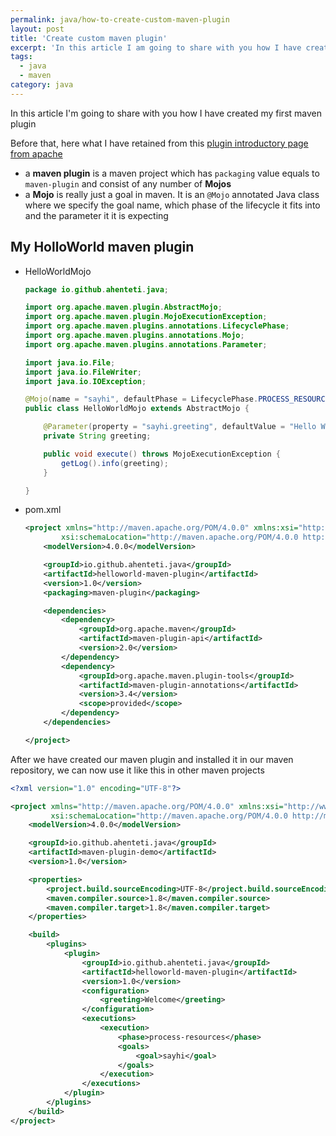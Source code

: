 ```yaml
---
permalink: java/how-to-create-custom-maven-plugin
layout: post
title: 'Create custom maven plugin'
excerpt: 'In this article I am going to share with you how I have created my first maven plugin'
tags:
  - java
  - maven
category: java
---
```


In this article I'm going to share with you how I have created my first maven plugin

Before that, here what I have retained from this [plugin introductory page from apache](<https://maven.apache.org/guides/introduction/introduction-to-plugins.html#:~:text=Plugins%20are%20the%20central%20feature,Project%20Object%20Model%20(POM).>)

- a **maven plugin** is a maven project which has `packaging` value equals to `maven-plugin` and consist of any number of **Mojos**
- a **Mojo** is really just a goal in maven. It is an `@Mojo` annotated Java class where we specify the goal name, which phase of the lifecycle it fits into and the parameter it it is expecting

## My HolloWorld maven plugin

<p class="code-tabs"></p>

- HelloWorldMojo

  ```java
  package io.github.ahenteti.java;

  import org.apache.maven.plugin.AbstractMojo;
  import org.apache.maven.plugin.MojoExecutionException;
  import org.apache.maven.plugins.annotations.LifecyclePhase;
  import org.apache.maven.plugins.annotations.Mojo;
  import org.apache.maven.plugins.annotations.Parameter;

  import java.io.File;
  import java.io.FileWriter;
  import java.io.IOException;

  @Mojo(name = "sayhi", defaultPhase = LifecyclePhase.PROCESS_RESOURCES)
  public class HelloWorldMojo extends AbstractMojo {

      @Parameter(property = "sayhi.greeting", defaultValue = "Hello World!")
      private String greeting;

      public void execute() throws MojoExecutionException {
          getLog().info(greeting);
      }

  }
  ```

- pom.xml

  ```xml
  <project xmlns="http://maven.apache.org/POM/4.0.0" xmlns:xsi="http://www.w3.org/2001/XMLSchema-instance"
          xsi:schemaLocation="http://maven.apache.org/POM/4.0.0 http://maven.apache.org/maven-v4_0_0.xsd">
      <modelVersion>4.0.0</modelVersion>

      <groupId>io.github.ahenteti.java</groupId>
      <artifactId>helloworld-maven-plugin</artifactId>
      <version>1.0</version>
      <packaging>maven-plugin</packaging>

      <dependencies>
          <dependency>
              <groupId>org.apache.maven</groupId>
              <artifactId>maven-plugin-api</artifactId>
              <version>2.0</version>
          </dependency>
          <dependency>
              <groupId>org.apache.maven.plugin-tools</groupId>
              <artifactId>maven-plugin-annotations</artifactId>
              <version>3.4</version>
              <scope>provided</scope>
          </dependency>
      </dependencies>

  </project>
  ```

After we have created our maven plugin and installed it in our maven repository, we can now use it like this in other maven projects

```xml
<?xml version="1.0" encoding="UTF-8"?>

<project xmlns="http://maven.apache.org/POM/4.0.0" xmlns:xsi="http://www.w3.org/2001/XMLSchema-instance"
         xsi:schemaLocation="http://maven.apache.org/POM/4.0.0 http://maven.apache.org/xsd/maven-4.0.0.xsd">
    <modelVersion>4.0.0</modelVersion>

    <groupId>io.github.ahenteti.java</groupId>
    <artifactId>maven-plugin-demo</artifactId>
    <version>1.0</version>

    <properties>
        <project.build.sourceEncoding>UTF-8</project.build.sourceEncoding>
        <maven.compiler.source>1.8</maven.compiler.source>
        <maven.compiler.target>1.8</maven.compiler.target>
    </properties>

    <build>
        <plugins>
            <plugin>
                <groupId>io.github.ahenteti.java</groupId>
                <artifactId>helloworld-maven-plugin</artifactId>
                <version>1.0</version>
                <configuration>
                    <greeting>Welcome</greeting>
                </configuration>
                <executions>
                    <execution>
                        <phase>process-resources</phase>
                        <goals>
                            <goal>sayhi</goal>
                        </goals>
                    </execution>
                </executions>
            </plugin>
        </plugins>
    </build>
</project>
```
